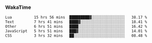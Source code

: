 ### WakaTime

<!--START_SECTION:waka-->

```txt
Lua          15 hrs 56 mins  █████████▓░░░░░░░░░░░░░░░   38.17 %
Text         7 hrs 41 mins   ████▓░░░░░░░░░░░░░░░░░░░░   18.41 %
Other        6 hrs 51 mins   ████░░░░░░░░░░░░░░░░░░░░░   16.42 %
JavaScript   5 hrs 51 mins   ███▓░░░░░░░░░░░░░░░░░░░░░   14.01 %
CSS          3 hrs 32 mins   ██░░░░░░░░░░░░░░░░░░░░░░░   08.48 %
```

<!--END_SECTION:waka-->
